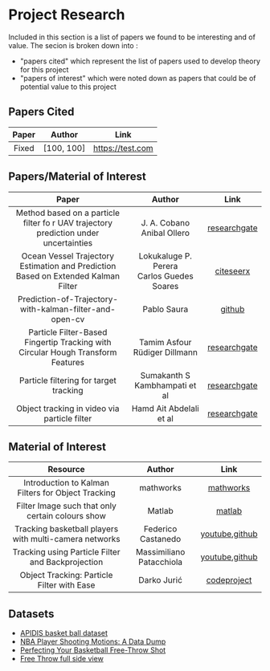 # Project Research

Included in this section is a list of papers we found to be interesting and of value. The secion is broken down into :
- "papers cited" which represent the list of papers used to develop theory for this project
- "papers of interest" which were noted down as papers that could be of potential value to this project

## Papers Cited

| Paper 	|   Author   	|       Link       	|
|:-----:	|:----------:	|:----------------:	|
| Fixed 	| [100, 100] 	| https://test.com 	|


## Papers/Material of Interest

|                                         Paper                                        	|                    Author                    	|                                                                           Link                                                                          	|
|:------------------------------------------------------------------------------------:	|:--------------------------------------------:	|:-------------------------------------------------------------------------------------------------------------------------------------------------------:	|
| Method based on a particle filter fo r UAV trajectory prediction under uncertainties 	|         J. A. Cobano<br>Anibal Ollero        	| [researchgate](https://www.researchgate.net/publication/253966677_Method_based_on_a_particle_filter_fo_r_UAV_trajectory_prediction_under_uncertainties) 	|
| Ocean Vessel Trajectory Estimation and Prediction Based on Extended Kalman Filter    	| Lokukaluge P. Perera<br>Carlos Guedes Soares 	| [citeseerx](https://citeseerx.ist.psu.edu/viewdoc/download?doi=10.1.1.681.8390&rep=rep1&type=pdf)                                                       	|
| Prediction-of-Trajectory-with-kalman-filter-and-open-cv                              	| Pablo Saura                                  	| [github](https://github.com/pabsaura/Prediction-of-Trajectory-with-kalman-filter-and-open-cv)                                                         
| Particle Filter-Based Fingertip Tracking with Circular Hough Transform Features      	| Tamim Asfour<br>Rüdiger Dillmann             	| [researchgate](https://www.researchgate.net/publication/267990777_Particle_Filter-Based_Fingertip_Tracking_with_Circular_Hough_Transform_Features)      	|
| Particle filtering for target tracking                                               	| Sumakanth S Kambhampati et al                	| [researchgate](https://www.researchgate.net/publication/228804791_Particle_filtering_for_target_tracking)                                               	|                                      	|
| Object tracking in video via particle filter                                               	| Hamd Ait Abdelali et al                	| [researchgate](https://www.researchgate.net/publication/311157710_Object_tracking_in_video_via_particle_filter)                                               	|                                      	|


## Material of Interest

| Resource |  Author  |   Link   |
|:--------:|:--------:|:--------:|
| Introduction to Kalman Filters for Object Tracking                                   	| mathworks                                    	| [mathworks](https://se.mathworks.com/videos/introduction-to-kalman-filters-for-object-tracking-79674.html)                                              	
| Filter Image such that only certain colours show | Matlab | [matlab](https://www.mathworks.com/matlabcentral/answers/230051-filter-image-such-that-only-certain-colours-show) |
| Tracking basketball players with multi-camera networks | Federico Castanedo | [youtube](https://www.youtube.com/watch?v=3aRDaDVYB5Q),[github](https://github.com/fcastanedo/apidis) |
| Tracking using Particle Filter and Backprojection | Massimiliano Patacchiola | [youtube](https://www.youtube.com/watch?v=KTxVBN5-KpE),[github](https://github.com/mpatacchiola/deepgaze) |
| Object Tracking: Particle Filter with Ease | Darko Jurić | [codeproject](https://www.codeproject.com/Articles/865934/Object-Tracking-Particle-Filter-with-Ease)

## Datasets
- [APIDIS basket ball dataset](https://sites.uclouvain.be/ispgroup/Softwares/APIDIS)
- [NBA Player Shooting Motions: A Data Dump](https://www.inpredictable.com/2021/01/nba-player-shooting-motions-data-dump.html)
- [Perfecting Your Basketball Free-Throw Shot](https://www.youtube.com/watch?v=2IBe7mryJxc&ab_channel=MonkeySee)
- [Free Throw full side view](https://www.youtube.com/watch?v=HhQKmyE5l3s&ab_channel=JalisaIngram)
